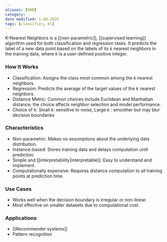 ```yaml
---
aliases: [KNN]
category:
date modified: 1-08-2025
tags: [classifier, ml]
---
```

K-Nearest Neighbors is a [[non-parametric]], [[supervised learning]] algorithm used for both classification and regression tasks. It predicts the label of a new data point based on the labels of its $k$ nearest neighbors in the training data, where $k$ is a user-defined positive integer.

### How It Works

* Classification: Assigns the class most common among the $k$ nearest neighbors.
* Regression: Predicts the average of the target values of the $k$ nearest neighbors.
* Distance Metric: Common choices include Euclidean and Manhattan distance; the choice affects neighbor selection and model performance.
* Choice of $k$: Small $k$: sensitive to noise, Large $k$ : smoother but may blur decision boundaries
### Characteristics

* Non-parametric: Makes no assumptions about the underlying data distribution.
* Instance-based: Stores training data and delays computation until prediction.
* Simple and [[interpretability|interpretable]]: Easy to understand and implement.
* Computationally expensive: Requires distance computation to all training points at prediction time.

### Use Cases

* Works well when the decision boundary is irregular or non-linear.
* Most effective on smaller datasets due to computational cost.

### Applications

* [[Recommender systems]]
* Pattern recognition